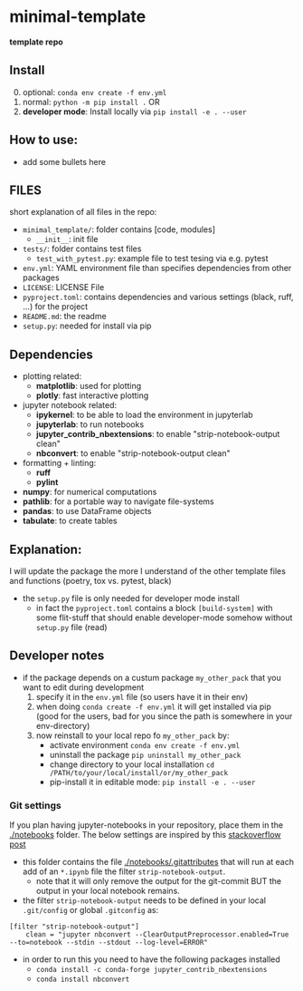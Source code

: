 # minimal-template 

**template repo**

## Install
0. optional: `conda env create -f env.yml`
1. normal: `python -m pip install .`
OR
1. **developer mode**: Install locally via `pip install -e . --user`

## How to use:
* add some bullets here 

## FILES
short explanation of all files in the repo:

* `minimal_template/`: folder contains [code, modules]
    * `__init__`: init file
* `tests/`: folder contains test files 
    * `test_with_pytest.py`: example file to test tesing via e.g. pytest
* `env.yml`: YAML environment file than specifies dependencies from other packages
* `LICENSE`: LICENSE File
* `pyproject.toml`: contains dependencies and various settings (black, ruff, ...) for the project
* `README.md`: the readme
* `setup.py`: needed for install via pip

## Dependencies

* plotting related:
    * **matplotlib**: used for plotting
    * **plotly**: fast interactive plotting
* jupyter notebook related:
    * **ipykernel**: to be able to load the environment in jupyterlab
    * **jupyterlab**: to run notebooks
    * **jupyter_contrib_nbextensions**: to enable "strip-notebook-output clean"
    * **nbconvert**: to enable "strip-notebook-output clean"
* formatting + linting:
    * **ruff**
    * **pylint**
* **numpy**: for numerical computations
* **pathlib**: for a portable way to navigate file-systems
* **pandas**: to use DataFrame objects 
* **tabulate**: to create tables


## Explanation:
I will update the package the more I understand of the other template files and functions (poetry, tox vs. pytest, black)

* the `setup.py` file is only needed for developer mode install
    * in fact the `pyproject.toml` contains a block `[build-system]` with some flit-stuff that should enable developer-mode somehow without `setup.py` file (read)

## Developer notes

* if the package depends on a custum package `my_other_pack` that you want to edit during development
    1. specify it in the `env.yml` file (so users have it in their env)
    2. when doing `conda create -f env.yml` it will get installed via pip  (good for the users, bad for you since the path is somewhere in your env-directory)
    3. now reinstall to your local repo fo `my_other_pack` by:
        * activate environment `conda env create -f env.yml`
        * uninstall the package `pip uninstall my_other_pack`
        * change directory to your local installation `cd /PATH/to/your/local/install/or/my_other_pack`
        * pip-install it in editable mode: `pip install -e . --user`

### Git settings
If you plan having jupyter-notebooks in your repository, place them in the [./notebooks](./notebooks) folder.
The below settings are inspired by this [stackoverflow post](https://stackoverflow.com/posts/58004619/revisions)
* this folder contains the file [./notebooks/.gitattributes](./notebooks/.gitattributes) that will run at each add of an `*.ipynb` file the filter `strip-notebook-output`.
    * note that it will only remove the output for the git-commit BUT the output in your local notebook remains.
* the filter `strip-notebook-output` needs to be defined in your local `.git/config` or global `.gitconfig` as:
```
[filter "strip-notebook-output"]
    clean = "jupyter nbconvert --ClearOutputPreprocessor.enabled=True --to=notebook --stdin --stdout --log-level=ERROR"
```
* in order to run this you need to have the following packages installed
    * `conda install -c conda-forge jupyter_contrib_nbextensions`
    * `conda install nbconvert`
